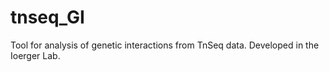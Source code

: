 # tnseq_GI
Tool for analysis of genetic interactions from TnSeq data. Developed in the Ioerger Lab.
